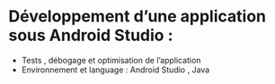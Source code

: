 # Développement d’une application sous Android Studio : 

- Tests , débogage et optimisation de l’application 
- Environnement et language : Android Studio , Java
